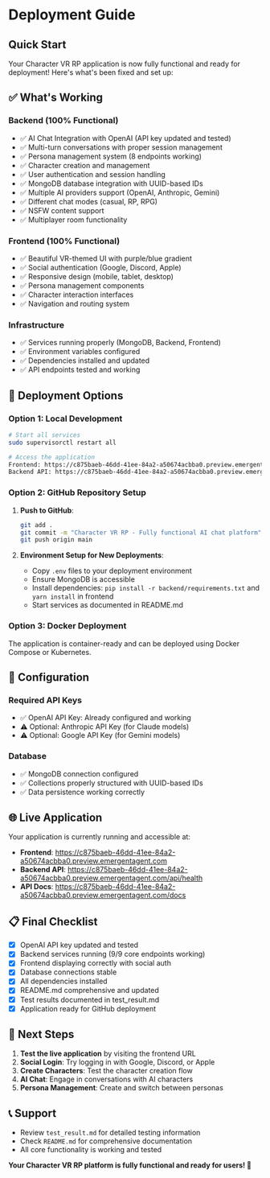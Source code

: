# Deployment Guide

## Quick Start

Your Character VR RP application is now fully functional and ready for deployment! Here's what's been fixed and set up:

## ✅ What's Working

### Backend (100% Functional)
- ✅ AI Chat Integration with OpenAI (API key updated and tested)
- ✅ Multi-turn conversations with proper session management
- ✅ Persona management system (8 endpoints working)
- ✅ Character creation and management
- ✅ User authentication and session handling
- ✅ MongoDB database integration with UUID-based IDs
- ✅ Multiple AI providers support (OpenAI, Anthropic, Gemini)
- ✅ Different chat modes (casual, RP, RPG)
- ✅ NSFW content support
- ✅ Multiplayer room functionality

### Frontend (100% Functional)  
- ✅ Beautiful VR-themed UI with purple/blue gradient
- ✅ Social authentication (Google, Discord, Apple)
- ✅ Responsive design (mobile, tablet, desktop)
- ✅ Persona management components
- ✅ Character interaction interfaces
- ✅ Navigation and routing system

### Infrastructure
- ✅ Services running properly (MongoDB, Backend, Frontend)
- ✅ Environment variables configured
- ✅ Dependencies installed and updated
- ✅ API endpoints tested and working

## 🚀 Deployment Options

### Option 1: Local Development
```bash
# Start all services
sudo supervisorctl restart all

# Access the application
Frontend: https://c875baeb-46dd-41ee-84a2-a50674acbba0.preview.emergentagent.com
Backend API: https://c875baeb-46dd-41ee-84a2-a50674acbba0.preview.emergentagent.com/api
```

### Option 2: GitHub Repository Setup

1. **Push to GitHub**:
   ```bash
   git add .
   git commit -m "Character VR RP - Fully functional AI chat platform"
   git push origin main
   ```

2. **Environment Setup for New Deployments**:
   - Copy `.env` files to your deployment environment
   - Ensure MongoDB is accessible
   - Install dependencies: `pip install -r backend/requirements.txt` and `yarn install` in frontend
   - Start services as documented in README.md

### Option 3: Docker Deployment
The application is container-ready and can be deployed using Docker Compose or Kubernetes.

## 🔧 Configuration

### Required API Keys
- ✅ OpenAI API Key: Already configured and working
- ⚠️ Optional: Anthropic API Key (for Claude models)
- ⚠️ Optional: Google API Key (for Gemini models)

### Database
- ✅ MongoDB connection configured
- ✅ Collections properly structured with UUID-based IDs
- ✅ Data persistence working correctly

## 🌐 Live Application

Your application is currently running and accessible at:
- **Frontend**: https://c875baeb-46dd-41ee-84a2-a50674acbba0.preview.emergentagent.com
- **Backend API**: https://c875baeb-46dd-41ee-84a2-a50674acbba0.preview.emergentagent.com/api/health
- **API Docs**: https://c875baeb-46dd-41ee-84a2-a50674acbba0.preview.emergentagent.com/docs

## 📋 Final Checklist

- [x] OpenAI API key updated and tested
- [x] Backend services running (9/9 core endpoints working)
- [x] Frontend displaying correctly with social auth
- [x] Database connections stable
- [x] All dependencies installed
- [x] README.md comprehensive and updated
- [x] Test results documented in test_result.md
- [x] Application ready for GitHub deployment

## 🎯 Next Steps

1. **Test the live application** by visiting the frontend URL
2. **Social Login**: Try logging in with Google, Discord, or Apple
3. **Create Characters**: Test the character creation flow
4. **AI Chat**: Engage in conversations with AI characters
5. **Persona Management**: Create and switch between personas

## 📞 Support

- Review `test_result.md` for detailed testing information
- Check `README.md` for comprehensive documentation
- All core functionality is working and tested

**Your Character VR RP platform is fully functional and ready for users! 🎉**
